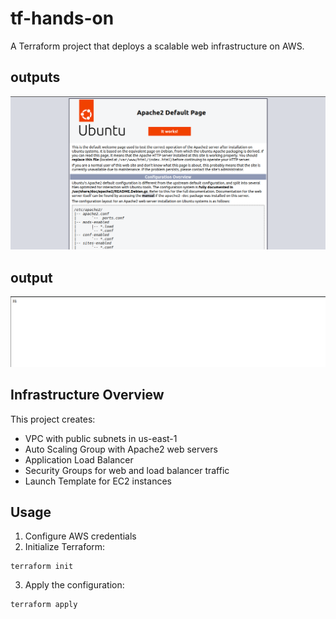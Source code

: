 # tf-hands-on

A Terraform project that deploys a scalable web infrastructure on AWS.

## outputs
![public access](./first-image.png)

## output
![ssh](./second-image.png)

## Infrastructure Overview

This project creates:
- VPC with public subnets in us-east-1
- Auto Scaling Group with Apache2 web servers
- Application Load Balancer
- Security Groups for web and load balancer traffic
- Launch Template for EC2 instances

## Usage

1. Configure AWS credentials
2. Initialize Terraform:
```
terraform init
```
3. Apply the configuration:
```
terraform apply
```

